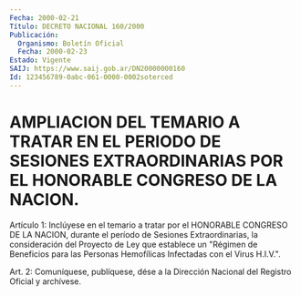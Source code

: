 ```yaml
---
Fecha: 2000-02-21
Título: DECRETO NACIONAL 160/2000
Publicación:
  Organismo: Boletín Oficial
  Fecha: 2000-02-23
Estado: Vigente
SAIJ: https://www.saij.gob.ar/DN20000000160
Id: 123456789-0abc-061-0000-0002soterced
---
```

# AMPLIACION DEL TEMARIO A TRATAR EN EL PERIODO DE SESIONES EXTRAORDINARIAS POR EL HONORABLE CONGRESO DE LA NACION.

<a id="1"></a>
Artículo  1: Inclúyese en el temario a tratar por el HONORABLE CONGRESO DE LA NACION, durante el período de Sesiones Extraordinarias, la consideración del Proyecto de Ley que establece un "Régimen de Beneficios para las Personas Hemofílicas Infectadas con el Virus H.I.V.".

<a id="2"></a>
Art. 2: Comuníquese, publíquese, dése a  la Dirección Nacional del  Registro Oficial y archívese.
